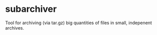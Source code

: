 # subarchiver
Tool for archiving (via tar.gz) big quantities of files in small, indepenent archives.
